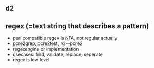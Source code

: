 ## d2

## regex (=text string that describes a pattern)
- perl compatible regex is NFA, not regular actually
- pcre2grep, pcre2test, rg --pcre2
- regexengine or implementation
- usecases: find, validate, replace, seperate
- regex is low level
